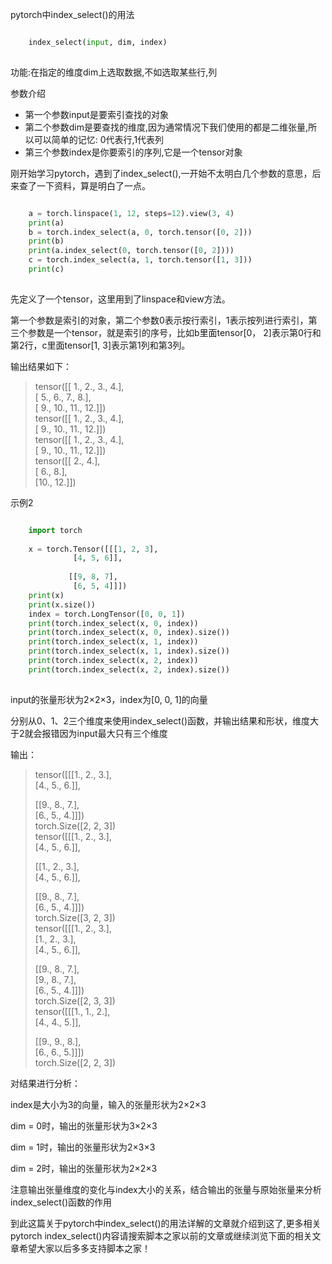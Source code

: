 pytorch中index_select()的用法

```python

    index_select(input, dim, index)
    
```

功能:在指定的维度dim上选取数据,不如选取某些行,列

参数介绍

  * 第一个参数input是要索引查找的对象 
  * 第二个参数dim是要查找的维度,因为通常情况下我们使用的都是二维张量,所以可以简单的记忆: 0代表行,1代表列 
  * 第三个参数index是你要索引的序列,它是一个tensor对象 

刚开始学习pytorch，遇到了index_select(),一开始不太明白几个参数的意思，后来查了一下资料，算是明白了一点。

```python

    a = torch.linspace(1, 12, steps=12).view(3, 4)
    print(a)
    b = torch.index_select(a, 0, torch.tensor([0, 2]))
    print(b)
    print(a.index_select(0, torch.tensor([0, 2])))
    c = torch.index_select(a, 1, torch.tensor([1, 3]))
    print(c)
    
```

先定义了一个tensor，这里用到了linspace和view方法。  

第一个参数是索引的对象，第二个参数0表示按行索引，1表示按列进行索引，第三个参数是一个tensor，就是索引的序号，比如b里面tensor[0，
2]表示第0行和第2行，c里面tensor[1, 3]表示第1列和第3列。

输出结果如下：

> tensor([[ 1., 2., 3., 4.],  
>  [ 5., 6., 7., 8.],  
>  [ 9., 10., 11., 12.]])  
>  tensor([[ 1., 2., 3., 4.],  
>  [ 9., 10., 11., 12.]])  
>  tensor([[ 1., 2., 3., 4.],  
>  [ 9., 10., 11., 12.]])  
>  tensor([[ 2., 4.],  
>  [ 6., 8.],  
>  [10., 12.]])  
>

示例2

```python

    import torch
     
    x = torch.Tensor([[[1, 2, 3],
              [4, 5, 6]],
     
             [[9, 8, 7],
              [6, 5, 4]]])
    print(x)
    print(x.size())
    index = torch.LongTensor([0, 0, 1])
    print(torch.index_select(x, 0, index))
    print(torch.index_select(x, 0, index).size())
    print(torch.index_select(x, 1, index))
    print(torch.index_select(x, 1, index).size())
    print(torch.index_select(x, 2, index))
    print(torch.index_select(x, 2, index).size())
    
```

input的张量形状为2×2×3，index为[0, 0, 1]的向量

分别从0、1、2三个维度来使用index_select()函数，并输出结果和形状，维度大于2就会报错因为input最大只有三个维度

输出：

> tensor([[[1., 2., 3.],  
>  [4., 5., 6.]],  
>  
>  [[9., 8., 7.],  
>  [6., 5., 4.]]])  
>  torch.Size([2, 2, 3])  
>  tensor([[[1., 2., 3.],  
>  [4., 5., 6.]],  
>  
>  [[1., 2., 3.],  
>  [4., 5., 6.]],  
>  
>  [[9., 8., 7.],  
>  [6., 5., 4.]]])  
>  torch.Size([3, 2, 3])  
>  tensor([[[1., 2., 3.],  
>  [1., 2., 3.],  
>  [4., 5., 6.]],  
>  
>  [[9., 8., 7.],  
>  [9., 8., 7.],  
>  [6., 5., 4.]]])  
>  torch.Size([2, 3, 3])  
>  tensor([[[1., 1., 2.],  
>  [4., 4., 5.]],  
>  
>  [[9., 9., 8.],  
>  [6., 6., 5.]]])  
>  torch.Size([2, 2, 3])  
>

对结果进行分析：

index是大小为3的向量，输入的张量形状为2×2×3

dim = 0时，输出的张量形状为3×2×3

dim = 1时，输出的张量形状为2×3×3

dim = 2时，输出的张量形状为2×2×3

注意输出张量维度的变化与index大小的关系，结合输出的张量与原始张量来分析index_select()函数的作用

到此这篇关于pytorch中index_select()的用法详解的文章就介绍到这了,更多相关pytorch
index_select()内容请搜索脚本之家以前的文章或继续浏览下面的相关文章希望大家以后多多支持脚本之家！


